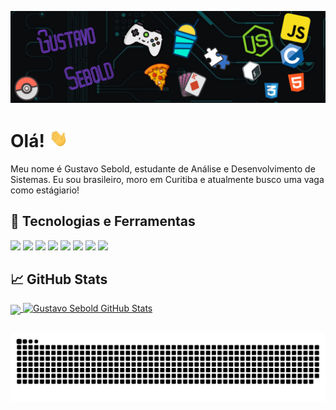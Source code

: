 [![GoToLinkedin](https://github.com/gsebold027/gsebold027/blob/main/banner.png "GoToLinkedin")](https://www.linkedin.com/in/gustavo-sebold/)

# Olá! <img src="https://github.com/gsebold027/gsebold027/blob/main/wave.gif" width="30px">

Meu nome é Gustavo Sebold, estudante de Análise e Desenvolvimento de Sistemas. Eu sou brasileiro, moro em Curitiba e atualmente busco uma vaga como estágiario!

## 🔧 Tecnologias e Ferramentas
![](https://img.shields.io/badge/OS-Linux-informational?style=for-the-badge&logo=linux&logoColor=white&color=5f09a2)
![](https://img.shields.io/badge/Editor-VSCode-informational?style=for-the-badge&logo=visual-studio-code&logoColor=blue&color=5f09a2)
![](https://img.shields.io/badge/Code-JavaScript-informational?style=for-the-badge&logo=javascript&logoColor=yellow&color=5f09a2)
![](https://img.shields.io/badge/Code-Node.js-informational?style=for-the-badge&logo=node.js&logoColor=green&color=5f09a2)
![](https://img.shields.io/badge/Code-PHP-informational?style=for-the-badge&logo=php&logoColor=blue&color=5f09a2)
![](https://img.shields.io/badge/Code-C-informational?style=for-the-badge&logo=C&logoColor=blue&color=5f09a2)
![](https://img.shields.io/badge/Shell-Bash-informational?style=for-the-badge&logo=gnu-bash&logoColor=white&color=5f09a2)
![](https://img.shields.io/badge/Tools-PostgreSQL-informational?style=for-the-badge&logo=postgresql&logoColor=blue&color=5f09a2)

## &#x1f4c8; GitHub Stats
<a href="https://github.com/gsebold027/">  <img align="center" src="https://github-readme-stats.vercel.app/api/top-langs/?username=gsebold027&title_color=B560F6&text_color=c9cacc&icon_color=B560F6&bg_color=1d1f21&langs_count=5" />
</a>
<a href="https://github.com/gsebold027/">
  <img align="top" src="https://github-readme-stats.vercel.app/api?username=gsebold027&show_icons=true&line_height=27&count_private=true&title_color=B560F6&text_color=c9cacc&icon_color=B560F6&bg_color=1d1f21" alt="Gustavo Sebold GitHub Stats" />
</a>

## 

<div>
  
  ![Snake animation](https://github.com/gsebold027/gsebold027/blob/output/github-contribution-grid-snake.svg)

</div>
